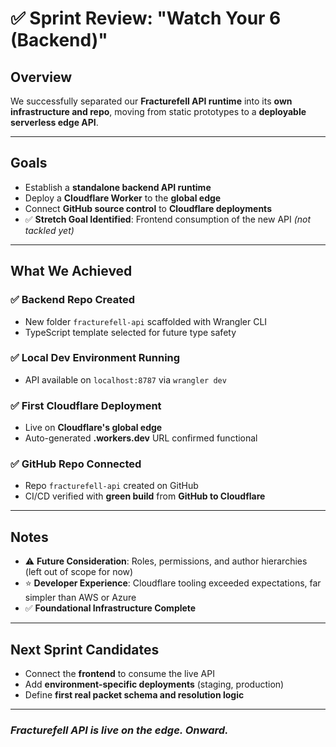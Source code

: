 # ✅ Sprint Review: "Watch Your 6 (Backend)"

## Overview  
We successfully separated our **Fracturefell API runtime** into its **own infrastructure and repo**, moving from static prototypes to a **deployable serverless edge API**.

---

## Goals  
- Establish a **standalone backend API runtime**
- Deploy a **Cloudflare Worker** to the **global edge**
- Connect **GitHub source control** to **Cloudflare deployments**
- ✅ **Stretch Goal Identified**: Frontend consumption of the new API _(not tackled yet)_

---

## What We Achieved  

### ✅ **Backend Repo Created**
- New folder `fracturefell-api` scaffolded with Wrangler CLI  
- TypeScript template selected for future type safety

### ✅ **Local Dev Environment Running**
- API available on `localhost:8787` via `wrangler dev`

### ✅ **First Cloudflare Deployment**
- Live on **Cloudflare's global edge**
- Auto-generated **.workers.dev** URL confirmed functional

### ✅ **GitHub Repo Connected**
- Repo `fracturefell-api` created on GitHub
- CI/CD verified with **green build** from **GitHub to Cloudflare**

---

## Notes  
- ⚠️ **Future Consideration**: Roles, permissions, and author hierarchies (left out of scope for now)
- ⭐ **Developer Experience**: Cloudflare tooling exceeded expectations, far simpler than AWS or Azure
- ✅ **Foundational Infrastructure Complete**

---

## Next Sprint Candidates
- Connect the **frontend** to consume the live API  
- Add **environment-specific deployments** (staging, production)
- Define **first real packet schema and resolution logic**

---

### _Fracturefell API is live on the edge. Onward._

